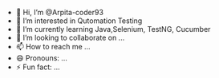 - 👋 Hi, I’m @Arpita-coder93
- 👀 I’m interested in Qutomation Testing
- 🌱 I’m currently learning Java,Selenium, TestNG, Cucumber
- 💞️ I’m looking to collaborate on ...
- 📫 How to reach me ...
- 😄 Pronouns: ...
- ⚡ Fun fact: ...

<!---
Arpita-coder93/Arpita-coder93 is a ✨ special ✨ repository because its `README.md` (this file) appears on your GitHub profile.
You can click the Preview link to take a look at your changes.
--->
